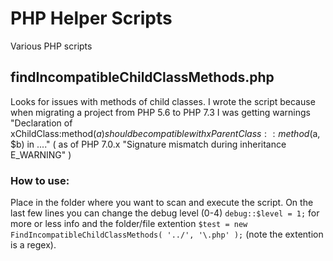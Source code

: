 # PHP Helper Scripts
Various PHP scripts


## findIncompatibleChildClassMethods.php
Looks for issues with methods of child classes. I wrote the script because when migrating a project from PHP 5.6 to PHP 7.3 I was getting warnings "Declaration of xChildClass:method($a) should be compatible with xParentClass::method($a, $b) in ...."
( as of PHP 7.0.x "Signature mismatch during inheritance	E_WARNING" )

### How to use:
Place in the folder where you want to scan and execute the script.
On the last few lines you can change the debug level (0-4) `debug::$level = 1;` for more or less info and the folder/file extention
`$test = new FindIncompatibleChildClassMethods( '../', '\.php' );` (note the extention is a regex).
